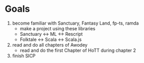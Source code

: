 # Goals

1. become familiar with Sanctuary, Fantasy Land, fp-ts, ramda
   - make a project using these libraries
   - Sanctuary <-> ML <-> Rescript
   - Folktale <-> Scala <-> Scala.js
2. read and do all chapters of Awodey
   - read and do the first Chapter of HoTT during chapter 2
3. finish SICP
